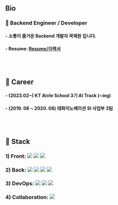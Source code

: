 ## Bio
### 👋 Backend Engineer / Developer
#### - 소통이 즐거운 Backend 개발자 곽채원 입니다.
#### - Resume: [Resume/이력서](https://little-bit-cf9.notion.site/56b5bbf4385a4872b54700763239187a)
<br><br/>
## 🏢 Career
#### - (2023.02~) KT Aivle School 3기 AI Track (~ing)
#### - (2019. 08 ~ 2020. 08) 태화이노베이션 SI 사업부 3팀
<br><br/>
## 🏁 Stack
### 1) Front: <img src="https://img.shields.io/badge/html5-E34F26?style=for-the-badge&logo=html5&logoColor=white"> <img src="https://img.shields.io/badge/css-1572B6?style=for-the-badge&logo=css3&logoColor=white"> <img src="https://img.shields.io/badge/javascript-F7DF1E?style=for-the-badge&logo=javascript&logoColor=black">
### 2) Back: <img src="https://img.shields.io/badge/python-3776AB?style=for-the-badge&logo=python&logoColor=white"> <img src="https://img.shields.io/badge/java-007396?style=for-the-badge&logo=java&logoColor=white"> <img src="https://img.shields.io/badge/django-092E20?style=for-the-badge&logo=django&logoColor=white"> <img src="https://img.shields.io/badge/django-092E20?style=for-the-badge&logo=django&logoColor=white">
### 3) DevOps: <img src="https://img.shields.io/badge/mysql-4479A1?style=for-the-badge&logo=mysql&logoColor=white"> <img src="https://img.shields.io/badge/oracle-F80000?style=for-the-badge&logo=oracle&logoColor=white"> <img src="https://img.shields.io/badge/amazonaws-232F3E?style=for-the-badge&logo=DRF&logoColor=white">
### 4) Collaboration: <img src="https://img.shields.io/badge/git-F05032?style=for-the-badge&logo=git&logoColor=white">


<!--
**kwakchaewon/kwakchaewon** is a ✨ _special_ ✨ repository because its `README.md` (this file) appears on your GitHub profile.

Here are some ideas to get you started:

- 🔭 I’m currently working on ...
- 🌱 I’m currently learning ...
- 👯 I’m looking to collaborate on ...
- 🤔 I’m looking for help with ...
- 💬 Ask me about ...
- 📫 How to reach me: ...
- 😄 Pronouns: ...
- ⚡ Fun fact: ...
-->
